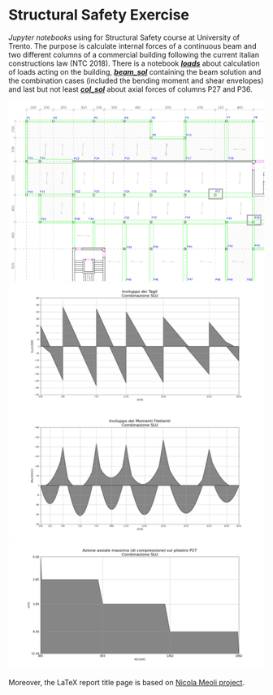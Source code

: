 # Structural Safety Exercise
_Jupyter notebooks_ using for Structural Safety course at University of Trento. The purpose is calculate internal forces of a continuous beam and two different columns of a commercial building following the current italian constructions law (NTC 2018).
There is a notebook [___loads___](./loads.ipynb) about calculation of loads acting on the building, [***beam_sol***](./beam_sol.ipynb) containing the beam solution and the combination cases (included the bending moment and shear envelopes) and last but not least [***col_sol***](./col_sol.ipynb) about axial forces of columns P27 and P36.

![Problem](/latex/img/pianoPrimo_esercitazione.png)
![Shear Envelope](/export/img/shearEnvelope_slu.jpg)
![Bending Moment Envelope](/export/img/bendingMomentEnvelope_slu.jpg)
![Maximum Axial Force in P27](/export/img/P27_maxAxialLoad_slu.jpg)

Moreover, the LaTeX report title page is based on [Nicola Meoli project](https://github.com/sononicola/Topografia_Relazione).
